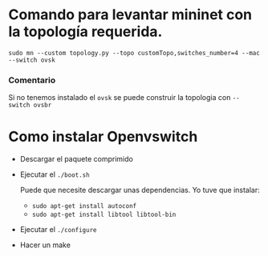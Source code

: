 # Comando para levantar mininet con la topología requerida. 

```
sudo mn --custom topology.py --topo customTopo,switches_number=4 --mac --switch ovsk
```

### Comentario
Si no tenemos instalado el `ovsk` se puede construir la topologia con `--switch ovsbr`

# Como instalar Openvswitch

- Descargar el paquete comprimido
- Ejecutar el `./boot.sh`

	Puede que necesite descargar unas dependencias. Yo tuve que instalar:
	- `sudo apt-get install autoconf`
	- `sudo apt-get install libtool libtool-bin`
- Ejecutar el `./configure`
- Hacer un make